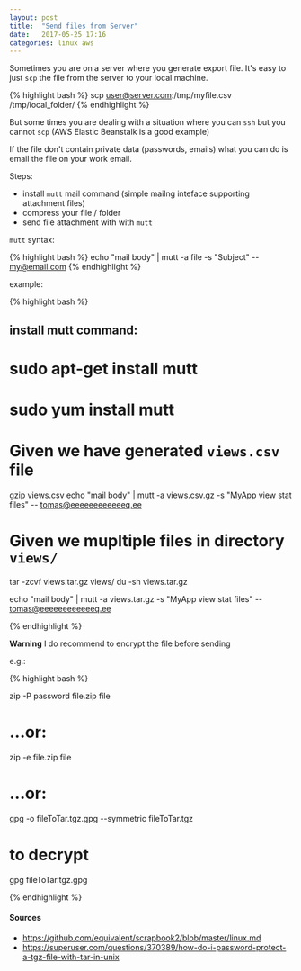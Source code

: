 ```yaml
---
layout: post
title:  "Send files from Server"
date:   2017-05-25 17:16
categories: linux aws
---
```


Sometimes you are on a server where you generate export file. It's easy
to just `scp` the file from the server to your local machine.

{% highlight bash %}
scp user@server.com:/tmp/myfile.csv  /tmp/local_folder/
{% endhighlight %}

But some times you are dealing
with a situation where you can `ssh` but you cannot `scp`
(AWS Elastic Beanstalk is a good example)

If the file don't contain private data (passwords, emails) what you can do is email
the file on your work email.

Steps:

* install `mutt` mail command (simple mailng inteface supporting
attachment files)
* compress your file / folder
* send file attachment with  with `mutt`

`mutt` syntax:

{% highlight bash %}
echo "mail body" | mutt -a file -s "Subject" -- my@email.com
{% endhighlight %}

example:


{% highlight bash %}
## install mutt command:
#
# sudo apt-get install mutt
# sudo yum install mutt

# Given we have generated `views.csv` file
gzip views.csv
echo "mail body" | mutt -a views.csv.gz -s "MyApp view stat files" -- tomas@eeeeeeeeeeeeq.ee


# Given we mupltiple files in directory `views/`
tar -zcvf views.tar.gz views/
du -sh views.tar.gz

echo "mail body" | mutt -a views.tar.gz -s "MyApp view stat files" -- tomas@eeeeeeeeeeeeq.ee

{% endhighlight %}


**Warning** I do recommend to encrypt the file before sending 

e.g.:

{% highlight bash %}

zip -P password file.zip file

# ...or:

zip -e file.zip file

# ...or:

gpg -o fileToTar.tgz.gpg --symmetric fileToTar.tgz

# to decrypt
gpg fileToTar.tgz.gpg

{% endhighlight %}


#### Sources

* https://github.com/equivalent/scrapbook2/blob/master/linux.md
* https://superuser.com/questions/370389/how-do-i-password-protect-a-tgz-file-with-tar-in-unix
